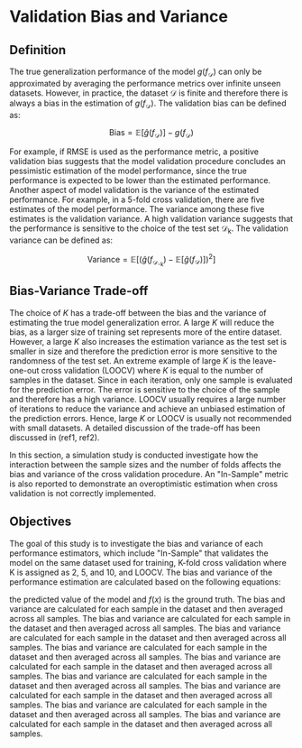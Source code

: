 # Validation Bias and Variance

## Definition

The true generalization performance of the model $g(f_{\mathcal{D}})$ can only be approximated by averaging the performance metrics over infinite unseen datasets. However, in practice, the dataset $\mathcal{D}$ is finite and therefore there is always a bias in the estimation of $g(f_{\mathcal{D}})$. The validation bias can be defined as:

$$
\text{Bias} = \mathbb{E}[\hat{g}(f_{\mathcal{D}})] - g(f_{\mathcal{D}})
$$

For example, if RMSE is used as the performance metric, a positive validation bias suggests that the model validation procedure concludes an pessimistic estimation of the model performance, since the true performance is expected to be lower than the estimated performance. Another aspect of model validation is the variance of the estimated performance. For example, in a 5-fold cross validation, there are five estimates of the model performance. The variance among these five estimates is the validation variance. A high validation variance suggests that the performance is sensitive to the choice of the test set $\mathcal{D}_{\text{k}}$. The validation variance can be defined as:

$$
\text{Variance} = \mathbb{E}[(\hat{g}(f_{\mathcal{D}_{\text{-k}}}) - \mathbb{E}[\hat{g}(f_{\mathcal{D}})])^2]
$$


## Bias-Variance Trade-off

The choice of $K$ has a trade-off between the bias and the variance of estimating the true model generalization error.
A large $K$ will reduce the bias, as a larger size of training set represents more of the entire dataset. However, a large $K$ also increases the estimation variance as the test set is smaller in size and therefore the prediction error is more sensitive to the randomness of the test set. An extreme example of large $K$ is the leave-one-out cross validation (LOOCV) where $K$ is equal to the number of samples in the dataset. Since in each iteration, only one sample is evaluated for the prediction error. The error is sensitive to the choice of the sample and therefore has a high variance. LOOCV usually requires a large number of iterations to reduce the variance and achieve an unbiased estimation of the prediction errors. Hence, large $K$ or LOOCV is usually not recommended with small datasets. A detailed discussion of the trade-off has been discussed in (ref1, ref2).


In this section, a simulation study is conducted investigate how the interaction between the sample sizes and the number of folds affects the bias and variance of the cross validation procedure. An "In-Sample" metric is also reported to demonstrate an overoptimistic estimation when cross validation is not correctly implemented.

## Objectives

The goal of this study is to investigate the bias and variance of each performance estimators, which include "In-Sample" that validates the model on the same dataset used for training, K-fold cross validation where K is assigned as 2, 5, and 10, and LOOCV. The bias and variance of the performance estimation are calculated based on the following equations:

the predicted value of the model and $f(x)$ is the ground truth. The bias and variance are calculated for each sample in the dataset and then averaged across all samples. The bias and variance are calculated for each sample in the dataset and then averaged across all samples. The bias and variance are calculated for each sample in the dataset and then averaged across all samples. The bias and variance are calculated for each sample in the dataset and then averaged across all samples. The bias and variance are calculated for each sample in the dataset and then averaged across all samples. The bias and variance are calculated for each sample in the dataset and then averaged across all samples. The bias and variance are calculated for each sample in the dataset and then averaged across all samples. The bias and variance are calculated for each sample in the dataset and then averaged across all samples. The bias and variance are calculated for each sample in the dataset and then averaged across all samples.



